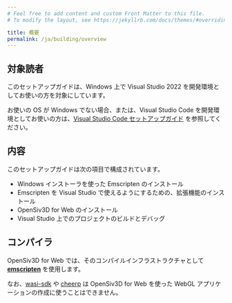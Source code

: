```yaml
---
# Feel free to add content and custom Front Matter to this file.
# To modify the layout, see https://jekyllrb.com/docs/themes/#overriding-theme-defaults

title: 概要
permalink: /ja/building/overview
---
```


## 対象読者

このセットアップガイドは、Windows 上で Visual Studio 2022 を開発環境としてお使いの方を対象にしています。

お使いの OS が Windows でない場合、または、Visual Studio Code を開発環境としてお使いの方は、[Visual Studio Code セットアップガイド](/ja/vscode/overview) を参照してください。

## 内容

このセットアップガイドは次の項目で構成されています。

- Windows インストーラを使った Emscripten のインストール
- Emscripten を Visual Studio で使えるようにするための、拡張機能のインストール
- OpenSiv3D for Web のインストール
- Visual Studio 上でのプロジェクトのビルドとデバッグ

## コンパイラ

OpenSiv3D for Web では、そのコンパイルインフラストラクチャとして [**emscripten**](https://emscripten.org) を使用します。

なお、[wasi-sdk](https://github.com/WebAssembly/wasi-sdk) や [cheerp](https://leaningtech.com/cheerp/) は OpenSiv3D for Web を使った WebGL アプリケーションの作成に使うことはできません。
